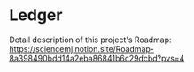 # Ledger

Detail description of this project's Roadmap: https://sciencemj.notion.site/Roadmap-8a398490bdd14a2eba86841b6c29dcbd?pvs=4
